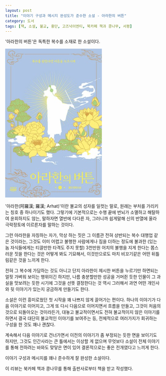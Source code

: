 ```yaml
---
layout: post
title: "이야기 구성과 메시지 완성도가 준수한 소설 - 아라한의 버튼"
category: 도서
tags: [책, 소설, 불교, 홍단, 고즈넉이엔티, 북카페 책과 콩나무, 서평]
---
```


'아라한의 버튼'은
독특한 복수를 소재로 한 소설이다.

![표지](/images/arhats-button-book-h480.jpg)

'아라한(阿羅漢; 羅漢; Arhat)'이란 불교의 성자를 일컷는 말로,
원래는 부처를 가리키는 칭호 중 하나이기도 했다.
그렇기에 기본적으로는 수행 끝에 번뇌가 소멸하고 해탈하여 윤회하지도 않는,
말하자면 열반에 다다른 자,
그러니까 쉽게말해 신의 반열에 올라 극락정토에 이르른자를 말하는 것이다.

그런 아라한을 자칭하는 자가,
막상 하는 짓은 그 이름관 전혀 상반되는 복수 대행업 같은 것이라는,
그것도 이미 어렵고 불행한 사람에게나 짐을 더하는 정도에 불과한
(있는 놈 자식들에게는 티끌만한 타격도 주지 못할)
3천만원 어치의 불행을 지게 한다는 쫌스러운 짓을 한다는 것은
어떻게 봐도 기묘해서,
이것만으로도 마치 비꼬기같은 어떤 뒤틀림같은 것을 느끼게 한다.

전혀 그 복수에 가담하는 것도 아니고
단지 아라한이 제시한 버튼을 누르기만 하면되는
얼핏 가벼워 보이는 행위이긴 하지만,
나름 충분할만한 성공을 거머쥔 듯한 인물이
그 과실을 맛보려는 듯한 시기에
그것을 선뜻 결정한다는 것 역시 그러해서
과연 어떤 개인사와 뒷 이야기가 있는지 궁금하게 만들기도 한다.

소설은 이런 흥미로웠던 첫 시작을 꽤 나쁘지 않게 끌어가는 편이다.
하나의 이야기가 다음 이야기로 이어지고,
그게 또 다시 다음으로 이어지면서 흐름을 만들고,
그것이 처음의 것으로 되돌아오는 것이라든가,
대놓고 불교적이면서도 전혀 불교적이지 않은 이야기를 하면서
결국 대단히 불교적인 이야기를 보여주는 등,
전체적으로 여러가지가 회귀하는 구성을 한 것도 꽤나 괜찮다.

계속해서 다음 이야기로 건너가면서
이전의 이야기가 좀 부정되는 듯한 면을 보이기도 하지만,
그것도 인간사라는 큰 틀에서는 이상할 게 없으며
무엇보다 소설이 전체 이야기를 통해 전하려는 바와도 맞닿은 면이 있어
결론적으로는 좋은 전개였다고 느끼게 한다.

이야기 구성과 메시지를 꽤나 준수하게 잘 완성한 소설이다.



<div class="im im-info">
이 리뷰는 북카페 책과 콩나무를 통해 출판사로부터 책을 받고 작성했다.
</div>
